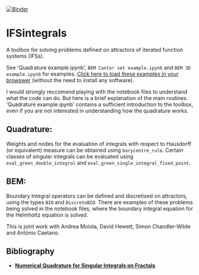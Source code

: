 [![Binder](https://mybinder.org/badge_logo.svg)](https://mybinder.org/v2/gh/AndrewGibbs/IFSintegrals/HEAD)

# IFSintegrals

A toolbox for solving problems defined on attractors of iterated function systems (IFSs).

See 'Quadrature example.ipynb', `BEM Cantor set example.ipynb` and `BEM 3D example.ipynb` for examples.
[Click here to load these examples in your browswer](https://mybinder.org/v2/gh/AndrewGibbs/IFSintegrals/HEAD) (without the need to install any software).

I would strongly reccomend playing with the notebook files to understand what the code can do. But here is a brief explanation of the main routines. 'Quadrature example.ipynb' contains a sufficient introduction to the toolbox, even if you are not interested in understanding how the quadrature works.

## Quadrature:
Weights and nodes for the evaluation of integrals with respect to Hausdorff (or equivalent) measure can be obtained using `barycentre_rule`. Certain classes of singular integrals can be evaluated using `eval_green_double_integral` and `eval_green_single_integral_fixed_point`.

## BEM:
Boundary Integral operators can be defined and discretised on attractors, using the types `BIO` and `DiscreteBIO`.
There are examples of these problems being solved in the notebook files, where the boundary integral equation for the Helmholtz equation is solved.

This is joint work with Andrea Moiola, David Hewett, Simon Chandler-Wilde and António Caetano.

## Bibliography
* [**Numerical Quadrature for Singular Integrals on Fractals**](http://arxiv.org/abs/2112.11793)<br>
